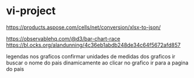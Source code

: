# vi-project

https://products.aspose.com/cells/net/conversion/xlsx-to-json/



https://observablehq.com/@d3/bar-chart-race
https://bl.ocks.org/alandunning/4c36eb1abdb248de34c64f5672afd857

legendas nos graficos
confirmar unidades de medidas dos graficos
ir buscar o nome do pais dinamicamente
ao clicar no grafico ir para a pagina do pais